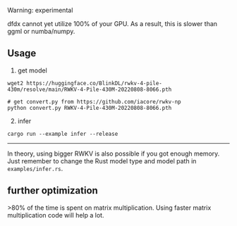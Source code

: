 Warning: experimental

dfdx cannot yet utilize 100% of your GPU. As a result, this is slower than ggml or numba/numpy.

## Usage

1. get model


```shell
wget2 https://huggingface.co/BlinkDL/rwkv-4-pile-430m/resolve/main/RWKV-4-Pile-430M-20220808-8066.pth

# get convert.py from https://github.com/iacore/rwkv-np
python convert.py RWKV-4-Pile-430M-20220808-8066.pth
```

2. infer

```shell
cargo run --example infer --release
```

***

In theory, using bigger RWKV is also possible if you got enough memory. Just remember to change the Rust model type and model path in `examples/infer.rs`.

## further optimization

\>80% of the time is spent on matrix multiplication. Using faster matrix multiplication code will help a lot.
